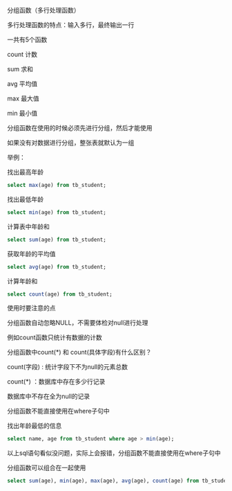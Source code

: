 分组函数（多行处理函数）

多行处理函数的特点：输入多行，最终输出一行

一共有5个函数

count 计数

sum 求和

avg  平均值

max 最大值

min  最小值

分组函数在使用的时候必须先进行分组，然后才能使用

如果没有对数据进行分组，整张表就默认为一组



举例：

找出最高年龄

```sql
select max(age) from tb_student;
```

找出最低年龄

```sql
select min(age) from tb_student;
```

计算表中年龄和

```sql 
select sum(age) from tb_student;
```

获取年龄的平均值

```sql
select avg(age) from tb_student;
```

计算年龄和

```sql
select count(age) from tb_student;
```



使用时要注意的点

分组函数自动忽略NULL，不需要体检对null进行处理

例如count函数只统计有数据的计数



分组函数中count(*) 和 count(具体字段)有什么区别？

count(字段) : 统计字段下不为null的元素总数

count(*) ：数据库中存在多少行记录

数据库中不存在全为null的记录



分组函数不能直接使用在where子句中

找出年龄最低的信息

```sql
select name, age from tb_student where age > min(age);
```

以上sql语句看似没问题，实际上会报错，分组函数不能直接使用在where子句中



分组函数可以组合在一起使用

```sql
select sum(age), min(age), max(age), avg(age), count(age) from tb_student;
```

